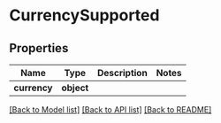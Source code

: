 # CurrencySupported

## Properties
Name | Type | Description | Notes
------------ | ------------- | ------------- | -------------
**currency** | **object** |  | 

[[Back to Model list]](../README.md#documentation-for-models) [[Back to API list]](../README.md#documentation-for-api-endpoints) [[Back to README]](../README.md)

